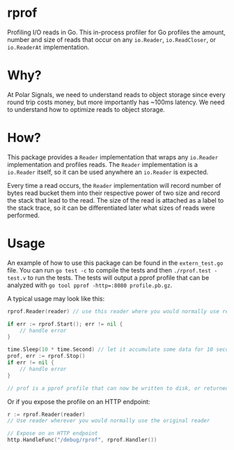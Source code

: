 # rprof

Profiling I/O reads in Go. This in-process profiler for Go profiles the amount, number and size of reads that occur on any `io.Reader`, `io.ReadCloser`, or `io.ReaderAt` implementation.

# Why?

At Polar Signals, we need to understand reads to object storage since every round trip costs money, but more importantly has ~100ms latency. We need to understand how to optimize reads to object storage.

# How?

This package provides a `Reader` implementation that wraps any `io.Reader` implementation and profiles reads. The `Reader` implementation is a `io.Reader` itself, so it can be used anywhere an `io.Reader` is expected.

Every time a read occurs, the `Reader` implementation will record number of bytes read bucket them into their respective power of two size and record the stack that lead to the read. The size of the read is attached as a label to the stack trace, so it can be differentiated later what sizes of reads were performed.

# Usage

An example of how to use this package can be found in the `extern_test.go` file. You can run `go test -c` to compile the tests and then `./rprof.test -test.v` to run the tests. The tests will output a pprof profile that can be analyzed with `go tool pprof -http=:8080 profile.pb.gz`.

A typical usage may look like this:

```go
rprof.Reader(reader) // use this reader where you would normally use reader

if err := rprof.Start(); err != nil {
    // handle error
}

time.Sleep(10 * time.Second) // let it accumulate some data for 10 seconds
prof, err := rprof.Stop()
if err != nil {
    // handle error
}

// prof is a pprof profile that can now be written to disk, or returned on an HTTP endpoint
```

Or if you expose the profile on an HTTP endpoint:

```go
r := rprof.Reader(reader)
// Use reader wherever you would normally use the original reader

// Expose on an HTTP endpoint
http.HandleFunc("/debug/rprof", rprof.Handler())
```
